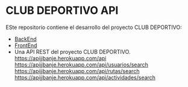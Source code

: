 # CLUB DEPORTIVO API

ESte repositorio contiene el desarrollo del proyecto CLUB DEPORTIVO:

* [BackEnd](https://git.institutomilitar.com/jjdiaz/club-deportivo/tree/master)
* [FrontEnd](https://git.institutomilitar.com/jjdiaz/club-deportivo/tree/master/front)
* Una API REST del proyecto  CLUB DEPORTIVO.<br>
https://apijjbanje.herokuapp.com/api<br>
https://apijjbanje.herokuapp.com/api/usuarios/search<br>
https://apijjbanje.herokuapp.com/api/rutas/search<br>
https://apijjbanje.herokuapp.com/api/actividades/search<br>

